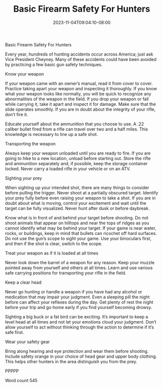 ﻿---
title: "Basic Firearm Safety For Hunters"
date: 2023-11-04T09:04:10-08:00
description: "Hunting Tips for Web Success"
featured_image: "/images/Hunting.jpg"
tags: ["Hunting"]
---

Basic Firearm Safety For Hunters

Every year, hundreds of hunting accidents occur across America; just ask Vice President Cheyney.  Many of these accidents could have been avoided by practicing a few basic gun safety techniques.

Know your weapon

If your weapon came with an owner’s manual, read it from cover to cover.  Practice taking apart your weapon and inspecting it thoroughly.  If you know what your weapon looks like normally, you will be quick to recognize any abnormalities of the weapon in the field.  If you drop your weapon or fall while carrying it, take it apart and inspect it for damage.  Make sure that the slide operates smoothly.  If you are in doubt about the integrity of your rifle, don’t fire it.

Educate yourself about the ammunition that you choose to use.  A .22 caliber bullet fired from a rifle can travel over two and a half miles.  This knowledge is necessary to line up a safe shot.

Transporting the weapon

Always keep your weapon unloaded until you are ready to fire.  If you are going to hike to a new location, unload  before starting out.  Store the rifle and ammunition separately and, if possible, keep the storage container locked.  Never carry a loaded rifle in your vehicle or on an ATV.

Sighting your prey

When sighting up your intended shot, there are many things to consider before pulling the trigger.   Never shoot at a partially obscured target.  Identify your prey fully before even raising your weapon to take a shot.  If you are in doubt about what is moving, control your excitement and wait until the target can be fully visualized.  Never hunt after dusk or before daybreak. 

Know what is in front of and behind your target before shooting.  Do not shoot animals that appear on hilltops and near the tops of ridges as you cannot identify what may be behind your target. If your game is near water, rocks, or buildings, keep in mind that bullets can ricochet off hard surfaces.  Do not use the gun’s scope to sight your game. Use your binoculars first, and then if the shot is clear, switch to the scope.

Treat your weapon as if it is loaded at all times

Never look down the barrel of a weapon for any reason.  Keep your muzzle pointed away from yourself and others at all times.  Learn and use various safe carrying positions for transporting your rifle in the field.

Keep a clear head

Never go hunting or handle a weapon if you have had any alcohol or medication that may impair your judgment.  Even a sleeping pill the night before can affect your reflexes during the day.
Get plenty of rest the night before your trip and go home early if you find yourself becoming drowsy.

Sighting a big buck or a fat bird can be exciting.  It’s important to keep a level head at all times and not let your emotions cloud your judgment.  Don’t allow yourself to act without thinking through the action to determine if it’s safe first.

Wear your safety gear

Bring along hearing and eye protection and wear them before shooting.  Include safety orange in your choice of head gear and upper body clothing.  This helps other hunters in the area distinguish you from the prey.

PPPPP

Word count 545


